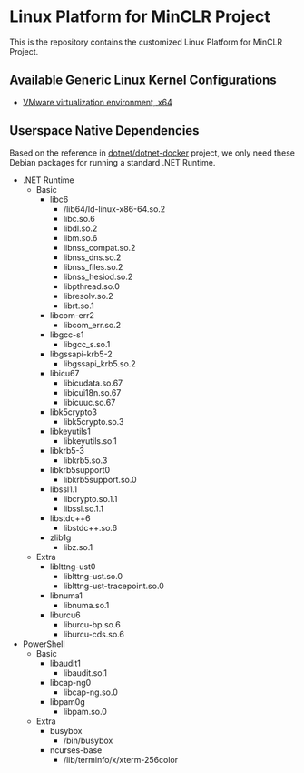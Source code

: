 # Linux Platform for MinCLR Project

This is the repository contains the customized Linux Platform for MinCLR Project.

## Available Generic Linux Kernel Configurations

- [VMware virtualization environment, x64](kernel-config-vmware-x64)

## Userspace Native Dependencies

Based on the reference in [dotnet/dotnet-docker] project, we only need these 
Debian packages for running a standard .NET Runtime.

[dotnet/dotnet-docker]: https://github.com/dotnet/dotnet-docker/blob/main/src/runtime-deps/3.1/bullseye-slim/amd64/Dockerfile

- .NET Runtime
  - Basic
    - libc6
      - /lib64/ld-linux-x86-64.so.2
      - libc.so.6
      - libdl.so.2
      - libm.so.6
      - libnss_compat.so.2
      - libnss_dns.so.2
      - libnss_files.so.2
      - libnss_hesiod.so.2
      - libpthread.so.0
      - libresolv.so.2
      - librt.so.1
    - libcom-err2
      - libcom_err.so.2
    - libgcc-s1
      - libgcc_s.so.1
    - libgssapi-krb5-2
      - libgssapi_krb5.so.2
    - libicu67
      - libicudata.so.67
      - libicui18n.so.67
      - libicuuc.so.67
    - libk5crypto3
      - libk5crypto.so.3
    - libkeyutils1
      - libkeyutils.so.1
    - libkrb5-3
      - libkrb5.so.3
    - libkrb5support0
      - libkrb5support.so.0
    - libssl1.1
      - libcrypto.so.1.1
      - libssl.so.1.1
    - libstdc++6
      - libstdc++.so.6
    - zlib1g
      - libz.so.1
  - Extra
    - liblttng-ust0
      - liblttng-ust.so.0
      - liblttng-ust-tracepoint.so.0
    - libnuma1
      - libnuma.so.1
    - liburcu6
      - liburcu-bp.so.6
      - liburcu-cds.so.6
- PowerShell
  - Basic
    - libaudit1
      - libaudit.so.1
    - libcap-ng0
      - libcap-ng.so.0
    - libpam0g
      - libpam.so.0
  - Extra
    - busybox
      - /bin/busybox
    - ncurses-base
      - /lib/terminfo/x/xterm-256color

